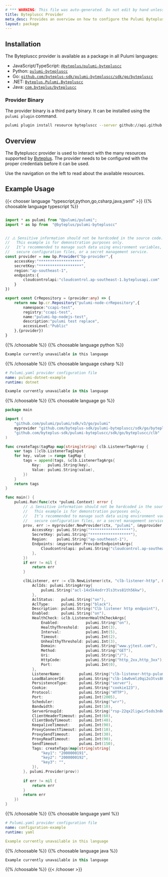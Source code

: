 ```yaml
---
# *** WARNING: This file was auto-generated. Do not edit by hand unless you're certain you know what you are doing! ***
title: Bytepluscc Provider
meta_desc: Provides an overview on how to configure the Pulumi Bytepluscc provider.
layout: package
---
```

## Installation

The Bytepluscc provider is available as a package in all Pulumi languages:

* JavaScript/TypeScript: [`@byteplus/pulumi-bytepluscc`](https://www.npmjs.com/package/@byteplus/pulumi-bytepluscc)
* Python: [`pulumi-bytepluscc`](https://pypi.org/project/pulumi-bytepluscc/)
* Go: [`github.com/byteplus-sdk/pulumi-bytepluscc/sdk/go/bytepluscc`](https://github.com/byteplus-sdk/pulumi-bytepluscc)
* .NET: [`Byteplus.Pulumi.Bytepluscc`](https://www.nuget.org/packages/Byteplus.Pulumi.Bytepluscc)
* Java: [`com.byteplus/bytepluscc`](https://central.sonatype.com/artifact/com.byteplus/bytepluscc)


### Provider Binary

The provider binary is a third party binary. It can be installed using the `pulumi plugin` command.

```bash
pulumi plugin install resource bytepluscc --server github://api.github.com/byteplus-sdk
```


## Overview

The Bytepluscc provider is used to interact with the
many resources supported by [Byteplus](https://www.byteplus.com). The provider needs to be configured
with the proper credentials before it can be used.

Use the navigation on the left to read about the available resources.
## Example Usage

{{< chooser language "typescript,python,go,csharp,java,yaml" >}}
{{% choosable language typescript %}}
```typescript

import * as pulumi from "@pulumi/pulumi";
import * as bp from  "@byteplus/pulumi-bytepluscc"


// ⚠️ Sensitive information should not be hardcoded in the source code.
//   This example is for demonstration purposes only.
//   It’s recommended to manage such data using environment variables,
//   secure configuration files, or a secret management service.
const provider = new bp.Provider("bp-provider",{
    accessKey:"*******************",
    secretKey:"*******************",
    region:"ap-southeast-1",
    endpoints:{
        cloudcontrolapi:"cloudcontrol.ap-southeast-1.byteplusapi.com"
    }
})

export const CrRepository = (provider:any) => {
    return new bp.cr.Repository("pulumi-node-crRepository",{
        namespace:"ccapi-test",
        registry:"ccapi-test",
        name:"pulumi-bp-nodejs-test",
        description:"pulumi test replace",
        accessLevel:"Public"
    },{provider})
}

```
{{% /choosable %}}
{{% choosable language python %}}
```python
Example currently unavailable in this language

```
{{% /choosable %}}
{{% choosable language csharp %}}
```yaml
# Pulumi.yaml provider configuration file
name: pulumi-dotnet-example
runtime: dotnet
```
```csharp
Example currently unavailable in this language


```
{{% /choosable %}}
{{% choosable language go %}}

```go
package main

import (
	"github.com/pulumi/pulumi/sdk/v3/go/pulumi"
	myprovider "github.com/byteplus-sdk/pulumi-bytepluscc/sdk/go/bytepluscc"
	"github.com/byteplus-sdk/pulumi-bytepluscc/sdk/go/bytepluscc/clb"
)

func createTags(tagMap map[string]string) clb.ListenerTagArray {
	var tags []clb.ListenerTagInput
	for key, value := range tagMap {
		tags = append(tags, &clb.ListenerTagArgs{
			Key:   pulumi.String(key),
			Value: pulumi.String(value),
		})
	}
	return tags
}

func main() {
	pulumi.Run(func(ctx *pulumi.Context) error {
		// ⚠️ Sensitive information should not be hardcoded in the source code.
		//   This example is for demonstration purposes only.
		//   It’s recommended to manage such data using environment variables,
		//   secure configuration files, or a secret management service.
		prov, err := myprovider.NewProvider(ctx, "pulumi", &myprovider.ProviderArgs{
			AccessKey: pulumi.String("******************"),
			SecretKey: pulumi.String("******************"),
			Region:    pulumi.String("ap-southeast-1"),
			Endpoints: &myprovider.ProviderEndpointsArgs{
				Cloudcontrolapi: pulumi.String("cloudcontrol.ap-southeast-1.byteplusapi.com"),
			},
		})
		if err != nil {
			return err
		}

		clbListener, err := clb.NewListener(ctx, "clb-listener-http", &clb.ListenerArgs{
			AclIds: pulumi.StringArray{
				pulumi.String("acl-14x5k4odrr3ls3tvs81th56kw"),
			},
			AclStatus:   pulumi.String("on"),
			AclType:     pulumi.String("black"),
			Description: pulumi.String("Clb listener http endpoint"),
			Enabled:     pulumi.String("on"),
			HealthCheck: &clb.ListenerHealthCheckArgs{
				Enabled:            pulumi.String("on"),
				HealthyThreshold:   pulumi.Int(3),
				Interval:           pulumi.Int(5),
				Timeout:            pulumi.Int(2),
				UnhealthyThreshold: pulumi.Int(3),
				Domain:             pulumi.String("www.yjtest.com"),
				Method:             pulumi.String("GET"),
				Uri:                pulumi.String("/"),
				HttpCode:           pulumi.String("http_2xx,http_3xx"),
				Port:               pulumi.Int(0),
			},
			ListenerName:        pulumi.String("clb-listener-http-pulumi"),
			LoadBalancerId:      pulumi.String("clb-14w0vmlz0qi2o3tvs80m4dfrj"),
			PersistenceType:     pulumi.String("server"),
			Cookie:              pulumi.String("cookie123"),
			Protocol:            pulumi.String("HTTP"),
			Port:                pulumi.Int(2005),
			Scheduler:           pulumi.String("wrr"),
			Bandwidth:           pulumi.Int(10),
			ServerGroupId:       pulumi.String("rsp-22qx2ligwir5sds3n8d5tizs"),
			ClientHeaderTimeout: pulumi.Int(60),
			ClientBodyTimeout:   pulumi.Int(40),
			KeepaliveTimeout:    pulumi.Int(90),
			ProxyConnectTimeout: pulumi.Int(10),
			ProxySendTimeout:    pulumi.Int(30),
			ProxyReadTimeout:    pulumi.Int(90),
			SendTimeout:         pulumi.Int(150),
			Tags: createTags(map[string]string{
				"key1": "2000000191",
				"key2": "2000000192",
				"key3": "",
			}),
		}, pulumi.Provider(prov))
		
		if err != nil {
			return err
		}
		return err
	})
}

```
{{% /choosable %}}
{{% choosable language yaml %}}
```yaml
# Pulumi.yaml provider configuration file
name: configuration-example
runtime: yaml

```
```yaml
Example currently unavailable in this language
```
{{% /choosable %}}
{{% choosable language java %}}
```java
Example currently unavailable in this language
```
{{% /choosable %}}
{{< /chooser >}}
